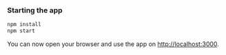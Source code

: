 ### Starting the app

```sh
npm install
npm start
```

You can now open your browser and use the app on [http://localhost:3000](http://localhost:3000).
